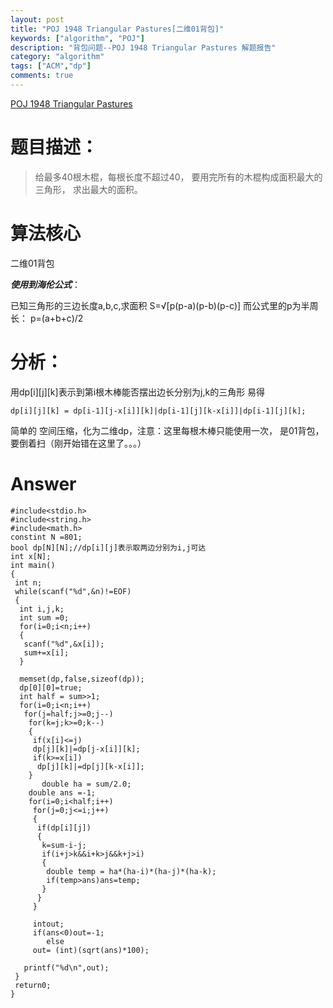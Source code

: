 ```yaml
---
layout: post
title: "POJ 1948 Triangular Pastures[二维01背包]"
keywords: ["algorithm", "POJ"]
description: "背包问题--POJ 1948 Triangular Pastures 解题报告"
category: "algorithm"
tags: ["ACM","dp"]
comments: true
---
```



[POJ 1948 Triangular Pastures](http://poj.org/problem?id=1948)

# 题目描述：
>给最多40根木棍，每根长度不超过40，
>要用完所有的木棍构成面积最大的三角形，
>求出最大的面积。

# 算法核心

二维01背包
 
***使用到海伦公式***：


  已知三角形的三边长度a,b,c,求面积
  S=√[p(p-a)(p-b)(p-c)] 
  而公式里的p为半周长： 
  p=(a+b+c)/2

# 分析：
用dp[i][j][k]表示到第i根木棒能否摆出边长分别为j,k的三角形
     易得 
     
``` 
dp[i][j][k] = dp[i-1][j-x[i]][k]|dp[i-1][j][k-x[i]]|dp[i-1][j][k];
```

  简单的
  空间压缩，化为二维dp，注意：这里每根木棒只能使用一次，
  是01背包，要倒着扫（刚开始错在这里了。。。）
  
# Answer

```
#include<stdio.h>
#include<string.h>
#include<math.h>
constint N =801;
bool dp[N][N];//dp[i][j]表示取两边分别为i,j可达
int x[N];
int main()
{
 int n;
 while(scanf("%d",&n)!=EOF)
 {
  int i,j,k;
  int sum =0;
  for(i=0;i<n;i++)
  {
   scanf("%d",&x[i]);
   sum+=x[i];
  }

  memset(dp,false,sizeof(dp));
  dp[0][0]=true;
  int half = sum>>1;
  for(i=0;i<n;i++)
   for(j=half;j>=0;j--)
    for(k=j;k>=0;k--)
    {
     if(x[i]<=j)
     dp[j][k]|=dp[j-x[i]][k];
     if(k>=x[i])
      dp[j][k]|=dp[j][k-x[i]];
    }
       double ha = sum/2.0;
    double ans =-1;
    for(i=0;i<half;i++)
     for(j=0;j<=i;j++)
     {
      if(dp[i][j])
      {
       k=sum-i-j;
       if(i+j>k&&i+k>j&&k+j>i)
       {
        double temp = ha*(ha-i)*(ha-j)*(ha-k);
        if(temp>ans)ans=temp;
       }
      }
     }

     intout;
     if(ans<0)out=-1;
        else
     out= (int)(sqrt(ans)*100);
 
   printf("%d\n",out);
 }
 return0;
}

```
